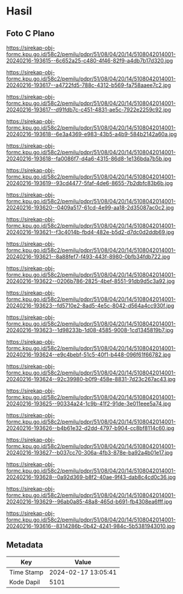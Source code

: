 # Hasil

## Foto C Plano

https://sirekap-obj-formc.kpu.go.id/58c2/pemilu/pdpr/51/08/04/20/14/5108042014001-20240216-193615--6c652a25-c480-4f46-82f9-a4db7b17d320.jpg

https://sirekap-obj-formc.kpu.go.id/58c2/pemilu/pdpr/51/08/04/20/14/5108042014001-20240216-193617--a4722fd5-788c-4312-b569-fa758aaee7c2.jpg

https://sirekap-obj-formc.kpu.go.id/58c2/pemilu/pdpr/51/08/04/20/14/5108042014001-20240216-193617--d91fdb7c-c451-4831-ae5c-7922e2259c92.jpg

https://sirekap-obj-formc.kpu.go.id/58c2/pemilu/pdpr/51/08/04/20/14/5108042014001-20240216-193618--6e3a4369-e983-43b5-a4b9-584b2142a60a.jpg

https://sirekap-obj-formc.kpu.go.id/58c2/pemilu/pdpr/51/08/04/20/14/5108042014001-20240216-193618--fa0086f7-d4a6-4315-86d8-1e136bda7b5b.jpg

https://sirekap-obj-formc.kpu.go.id/58c2/pemilu/pdpr/51/08/04/20/14/5108042014001-20240216-193619--93cd4477-5faf-4de6-8655-7b2dbfc83b6b.jpg

https://sirekap-obj-formc.kpu.go.id/58c2/pemilu/pdpr/51/08/04/20/14/5108042014001-20240216-193620--0409a517-61cd-4e99-aa18-2d35087ac0c2.jpg

https://sirekap-obj-formc.kpu.go.id/58c2/pemilu/pdpr/51/08/04/20/14/5108042014001-20240216-193621--f3c4014b-fbd4-482e-b5d2-d7dc0d2ddb69.jpg

https://sirekap-obj-formc.kpu.go.id/58c2/pemilu/pdpr/51/08/04/20/14/5108042014001-20240216-193621--8a88fef7-f493-443f-8980-0bfb34fdb722.jpg

https://sirekap-obj-formc.kpu.go.id/58c2/pemilu/pdpr/51/08/04/20/14/5108042014001-20240216-193622--0206b786-2825-4bef-8551-91db9d5c3a92.jpg

https://sirekap-obj-formc.kpu.go.id/58c2/pemilu/pdpr/51/08/04/20/14/5108042014001-20240216-193623--fd5710e2-8ad5-4e5c-8042-d564a4cc930f.jpg

https://sirekap-obj-formc.kpu.go.id/58c2/pemilu/pdpr/51/08/04/20/14/5108042014001-20240216-193623--1d98233b-1d08-4585-9008-1cd1345819b7.jpg

https://sirekap-obj-formc.kpu.go.id/58c2/pemilu/pdpr/51/08/04/20/14/5108042014001-20240216-193624--e9c4bebf-51c5-40f1-b448-096f61f66782.jpg

https://sirekap-obj-formc.kpu.go.id/58c2/pemilu/pdpr/51/08/04/20/14/5108042014001-20240216-193624--92c39980-b0f9-458e-8831-7d23c267ac43.jpg

https://sirekap-obj-formc.kpu.go.id/58c2/pemilu/pdpr/51/08/04/20/14/5108042014001-20240216-193625--90334a24-1c9b-41f2-91de-3e011eee5a74.jpg

https://sirekap-obj-formc.kpu.go.id/58c2/pemilu/pdpr/51/08/04/20/14/5108042014001-20240216-193626--b4b61e32-d2dd-4797-b904-cc8bf8114c60.jpg

https://sirekap-obj-formc.kpu.go.id/58c2/pemilu/pdpr/51/08/04/20/14/5108042014001-20240216-193627--b037cc70-306a-4fb3-878e-ba92a4b01e17.jpg

https://sirekap-obj-formc.kpu.go.id/58c2/pemilu/pdpr/51/08/04/20/14/5108042014001-20240216-193628--0a92d369-b8f2-40ae-9f43-dab8c4cd0c36.jpg

https://sirekap-obj-formc.kpu.go.id/58c2/pemilu/pdpr/51/08/04/20/14/5108042014001-20240216-193629--96ab0a85-48a8-465d-b691-fb4308ea6fff.jpg

https://sirekap-obj-formc.kpu.go.id/58c2/pemilu/pdpr/51/08/04/20/14/5108042014001-20240216-193616--8314286b-0b42-4241-984c-5b5381943010.jpg


## Metadata

| Key        | Value               |
| ---------- | ------------------- |
| Time Stamp | 2024-02-17 13:05:41 |
| Kode Dapil | 5101                |



